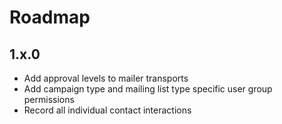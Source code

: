 # Roadmap

## 1.x.0
- Add approval levels to mailer transports
- Add campaign type and mailing list type specific user group permissions
- Record all individual contact interactions